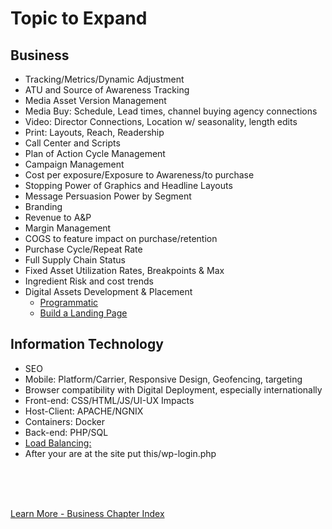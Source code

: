 
# Topic to Expand

## Business

- Tracking/Metrics/Dynamic Adjustment
- ATU and Source of Awareness Tracking
- Media Asset Version Management
- Media Buy: Schedule, Lead times, channel buying agency connections
- Video: Director Connections, Location w/ seasonality, length edits
- Print: Layouts, Reach, Readership
- Call Center and Scripts
- Plan of Action Cycle Management
- Campaign Management
- Cost per exposure/Exposure to Awareness/to purchase
- Stopping Power of Graphics and Headline Layouts
- Message Persuasion Power by Segment
- Branding 
- Revenue to A&P
- Margin Management
- COGS to feature impact on purchase/retention
- Purchase Cycle/Repeat Rate
- Full Supply Chain Status
- Fixed Asset Utilization Rates, Breakpoints & Max
- Ingredient Risk and cost trends
- Digital Assets Development & Placement
  -  [Programmatic](https://martech360.com/marketing-automation/programmatic-ads/top-4-best-programmatic-advertising-platforms-in-2022/?utm_source=advocacy&utm_medium=social&utm_campaign=engagement&blaid=4629853)
  -  [Build a Landing Page](https://github.com/leandrow/init-landing-page)


## Information Technology

- SEO
- Mobile: Platform/Carrier, Responsive Design, Geofencing, targeting 
- Browser compatibility with Digital Deployment, especially internationally
- Front-end: CSS/HTML/JS/UI-UX Impacts
- Host-Client: APACHE/NGNIX
- Containers: Docker
- Back-end: PHP/SQL
- [Load Balancing:](https://www.drupal.org/project/s3fs)
- After your are at the site put this/wp-login.php

<br>
<br>
<br>

[Learn More - Business Chapter Index](../chapters.md#business)
